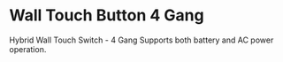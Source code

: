 # Wall Touch Button 4 Gang

Hybrid Wall Touch Switch - 4 Gang
Supports both battery and AC power operation.
